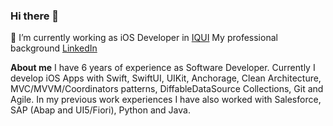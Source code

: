 ### Hi there 👋

🔭 I’m currently working as iOS Developer in [IQUI](https://iquii.com)
My professional background [LinkedIn](https://www.linkedin.com/in/berardinelli-luca/)

**About me**
I have 6 years of experience as Software Developer.
Currently I develop iOS Apps with Swift, SwiftUI, UIKit, Anchorage, Clean Architecture, MVC/MVVM/Coordinators patterns, DiffableDataSource Collections,
Git and Agile. In my previous work experiences I have also worked with Salesforce, SAP (Abap and UI5/Fiori), Python and Java.
